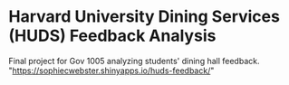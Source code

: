 # Harvard University Dining Services (HUDS) Feedback Analysis
Final project for Gov 1005 analyzing students' dining hall feedback. <br>
"https://sophiecwebster.shinyapps.io/huds-feedback/"
